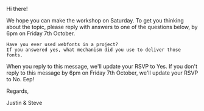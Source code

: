 Hi there!

We hope you can make the workshop on Saturday. To get you thinking about the topic, please reply with answers to one of the questions below, by 6pm on Friday 7th October.

    Have you ever used webfonts in a project?
    If you answered yes, what mechanism did you use to deliver those fonts.

When you reply to this message, we'll update your RSVP to Yes. If you don't reply to this message by 6pm on Friday 7th October, we'll update your RSVP to No. Eep!

Regards,

Justin & Steve
